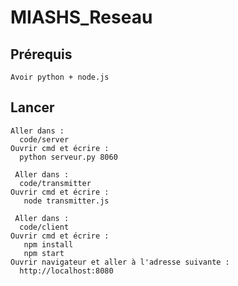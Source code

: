# MIASHS_Reseau

## Prérequis
```
Avoir python + node.js
```
## Lancer
```
Aller dans :
  code/server
Ouvrir cmd et écrire :
  python serveur.py 8060
```
```
 Aller dans :
  code/transmitter
Ouvrir cmd et écrire :
   node transmitter.js
```
```
 Aller dans :
  code/client
Ouvrir cmd et écrire :
   npm install
   npm start
Ouvrir navigateur et aller à l'adresse suivante :
  http://localhost:8080
```
